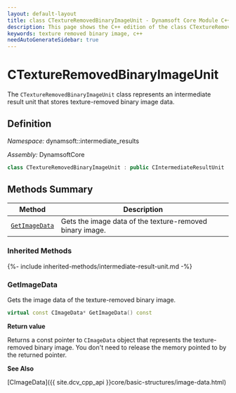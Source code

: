 ```yaml
---
layout: default-layout
title: class CTextureRemovedBinaryImageUnit - Dynamsoft Core Module C++ Edition API Reference
description: This page shows the C++ edition of the class CTextureRemovedBinaryImageUnit in Dynamsoft Core Module.
keywords: texture removed binary image, c++
needAutoGenerateSidebar: true
---
```


# CTextureRemovedBinaryImageUnit

The `CTextureRemovedBinaryImageUnit` class represents an intermediate result unit that stores texture-removed binary image data.

## Definition

*Namespace:* dynamsoft::intermediate_results

*Assembly:* DynamsoftCore

```cpp
class CTextureRemovedBinaryImageUnit : public CIntermediateResultUnit 
```

## Methods Summary

| Method               | Description |
|----------------------|-------------|
| [`GetImageData`](#getimagedata) | Gets the image data of the texture-removed binary image. |

### Inherited Methods

{%- include inherited-methods/intermediate-result-unit.md -%}

### GetImageData

Gets the image data of the texture-removed binary image.

```cpp
virtual const CImageData* GetImageData() const
```

**Return value**

Returns a const pointer to `CImageData` object that represents the texture-removed binary image. You don't need to release the memory pointed to by the returned pointer.

**See Also**

[CImageData]({{ site.dcv_cpp_api }}core/basic-structures/image-data.html)
